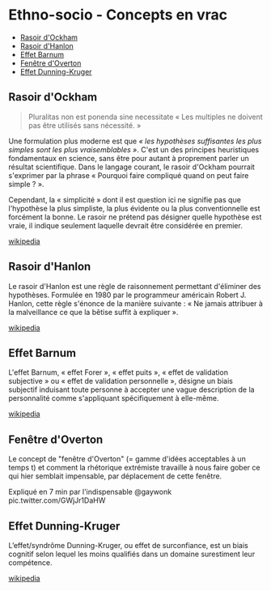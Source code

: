 # Ethno-socio - Concepts en vrac <!-- omit in toc -->

- [Rasoir d'Ockham](#rasoir-dockham)
- [Rasoir d'Hanlon](#rasoir-dhanlon)
- [Effet Barnum](#effet-barnum)
- [Fenêtre d'Overton](#fen%C3%AAtre-doverton)
- [Effet Dunning-Kruger](#effet-dunning-kruger)

## Rasoir d'Ockham

> Pluralitas non est ponenda sine necessitate
> « Les multiples ne doivent pas être utilisés sans nécessité. »

Une formulation plus moderne est que *« les hypothèses suffisantes les plus simples sont les plus vraisemblables »*. C'est un des principes heuristiques fondamentaux en science, sans être pour autant à proprement parler un résultat scientifique. Dans le langage courant, le rasoir d'Ockham pourrait s'exprimer par la phrase « Pourquoi faire compliqué quand on peut faire simple ? ».

Cependant, la « simplicité » dont il est question ici ne signifie pas que l'hypothèse la plus simpliste, la plus évidente ou la plus conventionnelle est forcément la bonne. Le rasoir ne prétend pas désigner quelle hypothèse est vraie, il indique seulement laquelle devrait être considérée en premier.

[wikipedia](https://fr.wikipedia.org/wiki/Rasoir_d%27Ockham)

## Rasoir d'Hanlon

Le rasoir d'Hanlon est une règle de raisonnement permettant d'éliminer des hypothèses. Formulée en 1980 par le programmeur américain Robert J. Hanlon, cette règle s'énonce de la manière suivante : « Ne jamais attribuer à la malveillance ce que la bêtise suffit à expliquer ».

[wikipedia](https://fr.wikipedia.org/wiki/Rasoir_d%27Hanlon)

## Effet Barnum

L'effet Barnum, « effet Forer », « effet puits », « effet de validation subjective » ou « effet de validation personnelle », désigne un biais subjectif induisant toute personne à accepter une vague description de la personnalité comme s'appliquant spécifiquement à elle-même.

[wikipedia](https://fr.wikipedia.org/wiki/Effet_Barnum)


## Fenêtre d'Overton

Le concept de "fenêtre d'Overton" (= gamme d'idées acceptables à un temps t) et comment la rhétorique extrémiste travaille à nous faire gober ce qui hier semblait impensable, par déplacement de cette fenêtre.

Expliqué en 7 min par l'indispensable @gaywonk
pic.twitter.com/GWjJr1DaHW

## Effet Dunning-Kruger

L’effet/syndrôme Dunning-Kruger, ou effet de surconfiance, est un biais cognitif selon lequel les moins qualifiés dans un domaine surestiment leur compétence.

[wikipedia](https://fr.wikipedia.org/wiki/Effet_Dunning-Kruger)